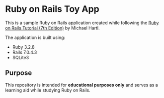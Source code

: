 # Ruby on Rails Toy App

This is a sample Ruby on Rails application created while following the [Ruby on Rails Tutorial (7th Edition)](https://www.railstutorial.org/) by Michael Hartl.

The application is built using:

- Ruby 3.2.8
- Rails 7.0.4.3
- SQLite3

## Purpose

This repository is intended for **educational purposes only** and serves as a learning aid while studying Ruby on Rails.
